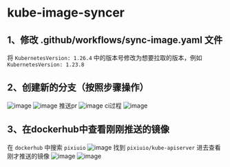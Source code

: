 # kube-image-syncer
## 1、修改 .github/workflows/sync-image.yaml 文件
将  `KubernetesVersion: 1.26.4` 中的版本号修改为想要拉取的版本，例如 ` KubernetesVersion: 1.23.8` 
## 2、创建新的分支（按照步骤操作）
![image](https://user-images.githubusercontent.com/132827062/236986745-8cc7ce86-a995-4db9-8ca4-add4707374f1.png)
![image](https://user-images.githubusercontent.com/132827062/236986958-441a2f4b-b631-4786-99d9-f1f72a647533.png)
推送pr
![image](https://user-images.githubusercontent.com/132827062/236988576-d141621d-8f82-42a1-b271-20099bdef446.png)
ci过程
![image](https://user-images.githubusercontent.com/132827062/236988927-7b4a302d-5a5f-4d3b-8159-4f180aeef0bd.png)
## 3、在dockerhub中查看刚刚推送的镜像
在 `dockerhub` 中搜索 `pixiuio` 
![image](https://user-images.githubusercontent.com/132827062/236989636-d84bd9d2-6709-4a6e-b808-7f70dd98d9de.png)
找到 `pixiuio/kube-apiserver` 进去查看刚才推送的镜像
![image](https://user-images.githubusercontent.com/132827062/236989963-8c586083-1869-40a4-9fc0-b6f6518ab729.png)
![image](https://user-images.githubusercontent.com/132827062/236990039-03d7af68-84ce-4cd8-8aec-7774cef3d5a5.png)





